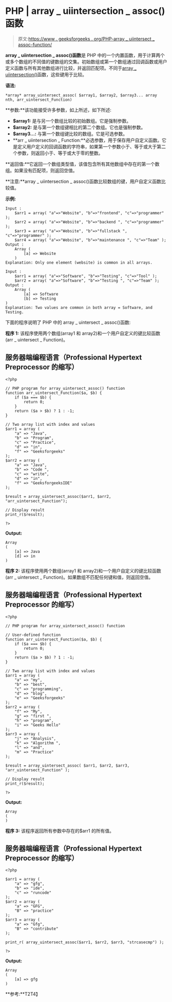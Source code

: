 # PHP | array _ uiintersection _ assoc()函数

> 原文:[https://www . geeksforgeeks . org/PHP-array _ uiintersect _ assoc-function/](https://www.geeksforgeeks.org/php-array_uintersect_assoc-function/)

**array _ uiintersection _ assoc()函数**是 PHP 中的一个内置函数，用于计算两个或多个数组的不同值的键数组的交集。初始数组或第一个数组通过回调函数或用户定义函数与所有其他数组进行比较，并返回匹配项。不同于[array _ uiintersection()](https://www.geeksforgeeks.org/php-array_uintersect-function/)函数，这些键用于比较。

**语法:**

```
*array* array_uintersect_assoc( $array1, $array2, $array3... array nth, arr_uintersect_Function)
```

**参数:**该功能接受许多参数，如上所述，如下所述:

*   **$array1:** 是与另一个数组比较的初始数组。它是强制参数。
*   **$array2:** 是与第一个数组键相比的第二个数组。它也是强制参数。
*   **$array3…:** 与第一个数组键比较的数组。它是可选参数。
*   **arr _ uiintersection _ Function:**必选参数，用于保存用户自定义函数。它是定义用户定义的回调函数的字符串，如果第一个参数小于、等于或大于第二个参数，则返回小于、等于或大于零的整数。

**返回值:**它返回一个数组类型值，该值包含所有其他数组中存在的第一个数组。如果没有匹配项，则返回空值。

**注意:**array _ uiintersection _ assoc()函数比较数组的键，用户自定义函数比较值。

**示例:**

```
Input :
    $arr1 = array( "a"=>"Website", "b"=>"frontend", "c"=>"programmer" );
    $arr2 = array( "a"=>"Website", "b"=>"backend ", "c"=>"programmer" );
    $arr3 = array( "a"=>"Website", "b"=>"fullstack ", "c"=>"programmer" );
    $arr4 = array( "a"=>"Website", "b"=>"maintenance ", "c"=>"Team" );
Output :
    Array (
        [a] => Website
    )
Explanation: Only one element (website) is common in all arrays.

Input :
    $arr1 = array( "a"=>"Software", "b"=>"Testing", "c"=>"Tool" );
    $arr2 = array( "a"=>"Software", "b"=>"Testing ", "c"=>"Team" );
Output :
    Array (
        [a] => Software
        [b] => Testing
)
Explanation: Two values are common in both array = Software, and Testing.
```

下面的程序说明了 PHP 中的 array _ uintersect _ assoc()函数:

**程序 1:** 该程序使用两个数组(array1 和 array2)和一个用户自定义的键比较函数(arr _ uintersect _ Function)。

## 服务器端编程语言（Professional Hypertext Preprocessor 的缩写）

```
<?php

// PHP program for array_uintersect_assoc() function
function arr_uintersect_Function($a, $b) {
    if ($a === $b) {
        return 0;
    }
    return ($a > $b) ? 1 : -1;
}

// Two array list with index and values
$arr1 = array (
    "a" => "Java",
    "b" => "Program",
    "c" => "Practice",
    "d" => "in",
    "f" => "Geeksforgeeks"
);
$arr2 = array (
    "a" => "Java",
    "b" => "Code ",
    "c" => "write",
    "d" => "in",
    "f" => "GeeksforgeeksIDE"
);

$result = array_uintersect_assoc($arr1, $arr2, "arr_uintersect_Function");

// Display result
print_r($result);

?>
```

**Output:** 

```
Array
(
    [a] => Java
    [d] => in
)
```

**程序 2:** 该程序使用两个数组(array1 和 array2)和一个用户自定义的键比较函数(arr _ uintersect _ Function)。如果数组不匹配任何键和值，则返回空值。

## 服务器端编程语言（Professional Hypertext Preprocessor 的缩写）

```
<?php

// PHP program for array_uintersect_assoc() function

// User-defined function
function arr_uintersect_Function($a, $b) {
    if ($a === $b) {
        return 0;
    }
    return ($a > $b) ? 1 : -1;
}

// Two array list with index and values
$arr1 = array (
    "a" => "my",
    "b" => "best",
    "c" => "programming",
    "d" => "blog",
    "e" => "Geeksforgeeks"
);
$arr2 = array (
    "f" => "My",
    "g" => "first ",
    "h" => "program",
    "i" => "Geeks Hello"
);
$arr3 = array (
    "j" => "Analysis",
    "k" => "Algorithm ",
    "l" => "and",
    "m" => "Practice"
);

$result = array_uintersect_assoc( $arr1, $arr2, $arr3, "arr_uintersect_Function" );

// Display result
print_r($result);

?>
```

**Output:** 

```
Array
(
)
```

**程序 3:** 该程序返回所有参数中存在的$arr1 的所有值。

## 服务器端编程语言（Professional Hypertext Preprocessor 的缩写）

```
<?php

$arr1 = array (
    "a" => "gfg",
    "b" => "ide",
    "c" => "runcode"
);
$arr2 = array (
    "a" => "GFG",
    "B" => "practice"
);
$arr3 = array (
    "a" => "Gfg",
    "B" => "contribute"
);

print_r( array_uintersect_assoc($arr1, $arr2, $arr3, "strcasecmp") );

?>
```

**Output:** 

```
Array
(
    [a] => gfg
)
```

**参考:**T2T4】
